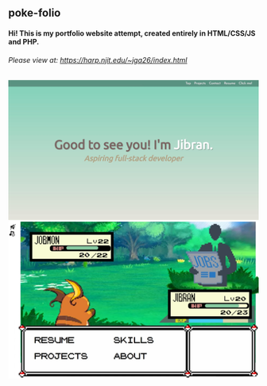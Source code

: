 ## poke-folio

#### Hi! This is my portfolio website attempt, created entirely in HTML/CSS/JS and PHP.

###### Please view at: https://harp.njit.edu/~jga26/index.html

![](demo-pic.jpg)
![](demo2-pic.jpg)
